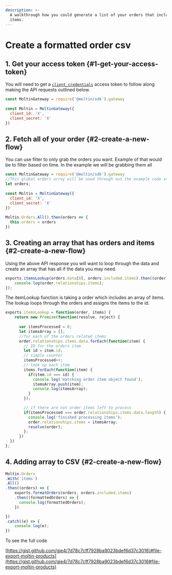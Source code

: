 ```yaml
---
description: >-
  A walkthrough how you could generate a list of your orders that includes
  items.
---
```


# Create a formatted order csv

## 1. Get your access token {#1-get-your-access-token}

You will need to get a [`client_credentials`](https://docs.moltin.com/basics/authentication/client-credential-token) access token to follow along making the API requests outlined below.

```javascript
const MoltinGateway = require('@moltin/sdk').gateway
​
const Moltin = MoltinGateway({
  client_id: 'X',
  client_secret: 'X'
})
```

## 2. Fetch all of your order {#2-create-a-new-flow}

 You can use filter to only grab the orders you want.  Example of that would be to filter based on time.  In the example we will be grabbing them all

```javascript
const MoltinGateway = require('@moltin/sdk').gateway
//This global orders array will be used through out the example code snippets.
let orders;
​
const Moltin = MoltinGateway({
  client_id: 'X',
  client_secret: 'X'
})
​
Moltin.Orders.All().then(orders => {
  this.orders = orders
})
```

## 3. Creating an array that has orders and items {#2-create-a-new-flow}

 Using the above API response you will want to loop through the data and create an array that has all if the data you may need.

```javascript
exports.itemsLookup(orders.data[0], orders.included.items).then((order) => {
    console.log(order.relationships.items);
});
```

The itemLookup function is taking a order which includes an array of items.  The lookup loops through the orders and assigns the items to the id.

```javascript
exports.itemsLookup = function(order, items) {
    return new Promise(function(resolve, reject) {
      
      var itemsProcessed = 0;
      let itemsArray = [];
      //for each of the orders related items
      order.relationships.items.data.forEach(function(item) {
        // ID for the orders item 
        let id = item.id;
        // simple counter
        itemsProcessed++;
        // look up each item
        items.forEach(function(item) {
          if(item.id === id) {
            console.log('matching order item object found');
            itemsArray.push(item);
            console.log(itemsArray);
          }
        });

        // if there are not order items left to process
        if(itemsProcessed === order.relationships.items.data.length) {
          console.log('finished processing items');
          order.relationships.items = itemsArray;
          resolve(order);
        };
      })
  })
};
```

## 4. Adding array to CSV {#2-create-a-new-flow}

```javascript
Moltin.Orders
.With('items')
.All()
.then((orders) => {
	exports.formatOrders(orders, orders.included.items)
    .then((formattedOrders) => {
      console.log(formattedOrders);
    })

})
.catch((e) => {
	console.log(e);
})
```



To see the full code

[https://gist.github.com/gje4/7d78c7cff7928ba9023bdef6d37c3016\#file-export-moltin-products](https://gist.github.com/gje4/7d78c7cff7928ba9023bdef6d37c3016#file-export-moltin-products)


